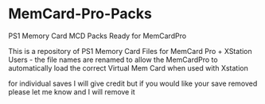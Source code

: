 # MemCard-Pro-Packs
PS1 Memory Card MCD Packs Ready for MemCardPro

This is a repository of PS1 Memory Card Files for MemCard Pro + XStation Users - the file names are renamed to allow the MemCardPro to automatically load the correct Virtual Mem Card when used with Xstation

for individual saves I will give credit but if you would like your save removed please let me know and I will remove it 
